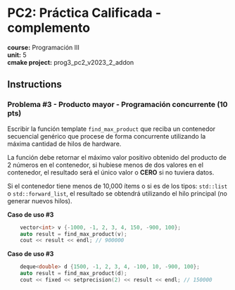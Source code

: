 # PC2: Práctica Calificada - complemento  
**course:** Programación III  
**unit:** 5  
**cmake project:** prog3_pc2_v2023_2_addon
## Instructions

### Problema #3 - Producto mayor - Programación concurrente (10 pts)

Escribir la función template `find_max_product` que reciba un contenedor secuencial genérico que procese de forma concurrente utilizando la máxima cantidad de hilos de hardware.

La función debe retornar el máximo valor positivo obtenido del producto de 2 números en el contenedor, si hubiese menos de dos valores en el contenedor, el resultado será el único valor o **CERO** si no tuviera datos.

Si el contenedor tiene menos de 10,000 ítems o si es de los tipos: `std::list` o `std::forward_list`, el resultado se obtendrá utilizando el hilo principal (no generar nuevos hilos).  

**Caso de uso #3**
```cpp
    vector<int> v {-1000, -1, 2, 3, 4, 150, -900, 100};
    auto result = find_max_product(v);
    cout << result << endl; // 900000
```

**Caso de uso #3**
```cpp
    deque<double> d {1500, -1, 2, 3, 4, -100, 10, -900, 100};
    auto result = find_max_product(d);
    cout << fixed << setprecision(2) << result << endl; // 150000
```

